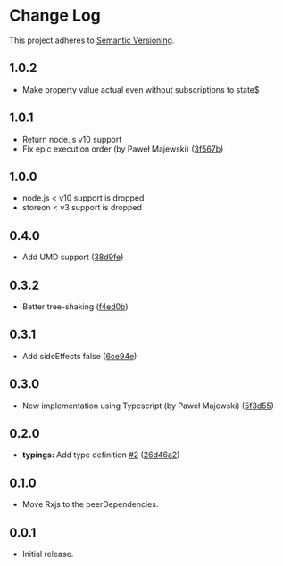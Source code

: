 # Change Log

This project adheres to [Semantic Versioning](http://semver.org/).

## 1.0.2
- Make property value actual even without subscriptions to state$

## 1.0.1
- Return node.js v10 support
- Fix epic execution order (by Paweł Majewski) ([3f567b](https://github.com/distolma/storeon-observable/commit/3f567b32da05ffb9d42210e920931738486e0127))

## 1.0.0
- node.js < v10 support is dropped
- storeon < v3 support is dropped

## 0.4.0
- Add UMD support ([38d9fe](https://github.com/distolma/storeon-observable/commit/38d9fe8da9fcb7cd2b983e77972070cb6b2e264e))

## 0.3.2
- Better tree-shaking ([f4ed0b](https://github.com/distolma/storeon-observable/commit/f4ed0be0496b7d038bd28aa8bb564ac3ae4f5eb7))

## 0.3.1
- Add sideEffects false ([6ce94e](https://github.com/distolma/storeon-observable/commit/6ce94e09feb87b5fd652c57867ec3287655fdf3d))

## 0.3.0
- New implementation using Typescript (by Paweł Majewski) ([5f3d55](https://github.com/distolma/storeon-observable/commit/5f3d5542b604473e24f3032edf0aa36a29a4ad51))

## 0.2.0
- **typings:** Add type definition [#2](https://github.com/distolma/storeon-observable/issues/2) ([26d46a2](https://github.com/distolma/storeon-observable/commit/26d46a2))

## 0.1.0
- Move Rxjs to the peerDependencies.

## 0.0.1
- Initial release.
